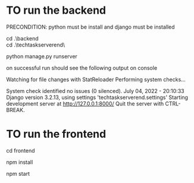 # TO run the backend 

PRECONDITION: python must be install and django must be installed

cd .\backend\
cd .\techtaskserverend\

python manage.py runserver

on successful run should see the following output on console

Watching for file changes with StatReloader
Performing system checks...

System check identified no issues (0 silenced).
July 04, 2022 - 20:10:33
Django version 3.2.13, using settings 'techtaskserverend.settings'
Starting development server at http://127.0.0.1:8000/
Quit the server with CTRL-BREAK.

# TO run the frontend

cd frontend

npm install

npm start